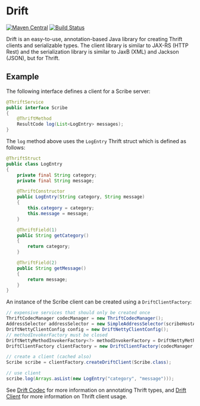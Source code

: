 # Drift
[![Maven Central](https://img.shields.io/maven-central/v/io.airlift.drift/drift-root.svg?label=Maven%20Central)](https://search.maven.org/#search%7Cga%7C1%7Cg%3A%22io.airlift.drift%22)
[![Build Status](https://travis-ci.org/airlift/drift.svg?branch=master)](https://travis-ci.org/airlift/drift)

Drift is an easy-to-use, annotation-based Java library for creating Thrift
clients and serializable types.  The client library is similar to JAX-RS 
(HTTP Rest) and the serialization library is similar to JaxB (XML) and Jackson
(JSON), but for Thrift.

## Example 

The following interface defines a client for a Scribe server:

```java
@ThriftService
public interface Scribe
{
    @ThriftMethod
    ResultCode log(List<LogEntry> messages);
}
```

The `log` method above uses the `LogEntry` Thrift struct which is defined as follows:   
 
```java
@ThriftStruct
public class LogEntry
{
    private final String category;
    private final String message;

    @ThriftConstructor
    public LogEntry(String category, String message)
    {
        this.category = category;
        this.message = message;
    }

    @ThriftField(1)
    public String getCategory()
    {
        return category;
    }

    @ThriftField(2)
    public String getMessage()
    {
        return message;
    }
}
```

An instance of the Scribe client can be created using a `DriftClientFactory`:
```java
// expensive services that should only be created once
ThriftCodecManager codecManager = new ThriftCodecManager();
AddressSelector addressSelector = new SimpleAddressSelector(scribeHostAddreses);
DriftNettyClientConfig config = new DriftNettyClientConfig();
// methodInvokerFactory must be closed 
DriftNettyMethodInvokerFactory<?> methodInvokerFactory = DriftNettyMethodInvokerFactory.createStaticDriftNettyMethodInvokerFactory(config);
DriftClientFactory clientFactory = new DriftClientFactory(codecManager, methodInvokerFactory, addressSelector);

// create a client (cached also)
Scribe scribe = clientFactory.createDriftClient(Scribe.class);

// use client
scribe.log(Arrays.asList(new LogEntry("category", "message")));
```

See [Drift Codec](drift-codec) for more information on annotating Thrift types,
and [Drift Client](drift-client) for more information on Thrift client usage. 
